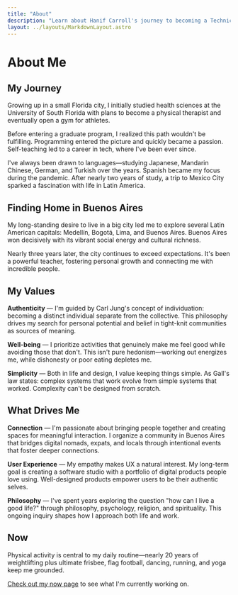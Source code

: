 ```yaml
---
title: "About"
description: "Learn about Hanif Carroll's journey to becoming a Technical Product Expert, his values of authenticity and simplicity, and his passion for creating digital products that connect people and foster meaningful relationships."
layout: ../layouts/MarkdownLayout.astro
---
```


# About Me

## My Journey

Growing up in a small Florida city, I initially studied health sciences at the University of South Florida with plans to become a physical therapist and eventually open a gym for athletes.

Before entering a graduate program, I realized this path wouldn't be fulfilling. Programming entered the picture and quickly became a passion. Self-teaching led to a career in tech, where I've been ever since.

I've always been drawn to languages—studying Japanese, Mandarin Chinese, German, and Turkish over the years. Spanish became my focus during the pandemic. After nearly two years of study, a trip to Mexico City sparked a fascination with life in Latin America.

## Finding Home in Buenos Aires

My long-standing desire to live in a big city led me to explore several Latin American capitals: Medellín, Bogotá, Lima, and Buenos Aires. Buenos Aires won decisively with its vibrant social energy and cultural richness.

Nearly three years later, the city continues to exceed expectations. It's been a powerful teacher, fostering personal growth and connecting me with incredible people.

## My Values

**Authenticity** — I'm guided by Carl Jung's concept of individuation: becoming a distinct individual separate from the collective. This philosophy drives my search for personal potential and belief in tight-knit communities as sources of meaning.

**Well-being** — I prioritize activities that genuinely make me feel good while avoiding those that don't. This isn't pure hedonism—working out energizes me, while dishonesty or poor eating depletes me.

**Simplicity** — Both in life and design, I value keeping things simple. As Gall's law states: complex systems that work evolve from simple systems that worked. Complexity can't be designed from scratch.

## What Drives Me

**Connection** — I'm passionate about bringing people together and creating spaces for meaningful interaction. I organize a community in Buenos Aires that bridges digital nomads, expats, and locals through intentional events that foster deeper connections.

**User Experience** — My empathy makes UX a natural interest. My long-term goal is creating a software studio with a portfolio of digital products people love using. Well-designed products empower users to be their authentic selves.

**Philosophy** — I've spent years exploring the question "how can I live a good life?" through philosophy, psychology, religion, and spirituality. This ongoing inquiry shapes how I approach both life and work.

## Now

Physical activity is central to my daily routine—nearly 20 years of weightlifting plus ultimate frisbee, flag football, dancing, running, and yoga keep me grounded.

[Check out my now page](/now) to see what I'm currently working on.